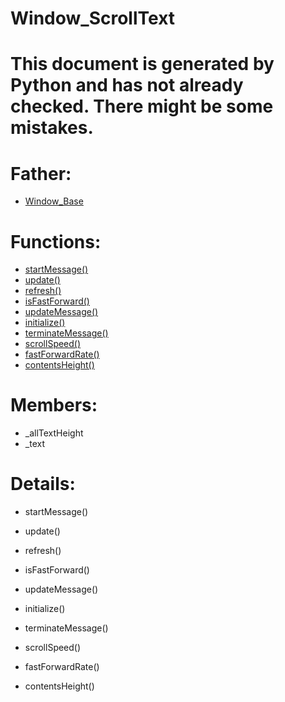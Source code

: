 Window_ScrollText
===

# This document is generated by Python and has not already checked. There might be some mistakes.

# Father:
* [Window_Base](Window_Base.md)


# Functions:
* [startMessage()](#startMessage)
* [update()](#update)
* [refresh()](#refresh)
* [isFastForward()](#isFastForward)
* [updateMessage()](#updateMessage)
* [initialize()](#initialize)
* [terminateMessage()](#terminateMessage)
* [scrollSpeed()](#scrollSpeed)
* [fastForwardRate()](#fastForwardRate)
* [contentsHeight()](#contentsHeight)

# Members:
* _allTextHeight
* _text

# Details:
<p id=startMessage></p>

* startMessage()
	

<p id=update></p>

* update()
	

<p id=refresh></p>

* refresh()
	

<p id=isFastForward></p>

* isFastForward()
	

<p id=updateMessage></p>

* updateMessage()
	

<p id=initialize></p>

* initialize()
	

<p id=terminateMessage></p>

* terminateMessage()
	

<p id=scrollSpeed></p>

* scrollSpeed()
	

<p id=fastForwardRate></p>

* fastForwardRate()
	

<p id=contentsHeight></p>

* contentsHeight()
	

